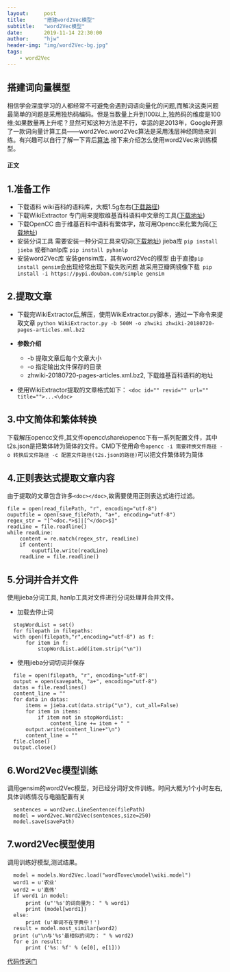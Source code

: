 ```yaml
---
layout:     post
title:      "搭建word2Vec模型"
subtitle:   "word2Vec模型"
date:       2019-11-14 22:30:00
author:     "hjw"
header-img: "img/word2Vec-bg.jpg"
tags:
    - word2Vec
---
```


## 搭建词向量模型
  相信学会深度学习的人都经常不可避免会遇到词语向量化的问题,而解决这类问题最简单的问题是采用独热码编码。但是当数量上升到100以上,独热码的维度是100维;如果数量再上升呢？显然可知这种方法是不行，幸运的是2013年，Google开源了一款词向量计算工具——word2Vec.word2Vec算法是采用浅层神经网络来训练。有兴趣可以自行了解一下背后[算法](https://www.cnblogs.com/guoyaohua/p/9240336.html).接下来介绍怎么使用word2Vec来训练模型。

#### 正文

1.准备工作
-----
+ 下载语料
  wiki百科的语料库，大概1.5g左右([下载路径](https://dumps.wikimedia.org/zhwiki/latest/zhwiki-latest-pages-articles.xml.bz2))
+ 下载WikiExtractor
  专门用来提取维基百科语料中文章的工具([下载地址](https://github.com/attardi/wikiextractor))
+ 下载OpenCC
  由于维基百科中语料有繁体字，故可用Opencc来化繁为简([下载地址](https://github.com/BYVoid/OpenCC))
+ 安装分词工具
  需要安装一种分词工具来切词([下载地址](https://github.com/fxsjy/jieba))
  jieba库 `pip install jieba`
  或者hanlp库 `pip install pyhanlp`
+ 安装word2Vec库
  安装gensim库，其有word2Vec的模型
  由于直接`pip install gensim`会出现经常出现下载失败问题
  故采用豆瓣网镜像下载` pip install -i https://pypi.douban.com/simple gensim`

2.提取文章
-----
  + 下载完WikiExtractor后,解压，使用WikiExtractor.py脚本，通过一下命令来提取文章
  `python WikiExtractor.py -b 500M -o zhwiki zhwiki-20180720-pages-articles.xml.bz2`
  + **参数介绍**  
    + -b 提取文章后每个文章大小
    + -o 指定输出文件保存的目录
    + zhwiki-20180720-pages-articles.xml.bz2, 下载维基百科语料的地址

  + 使用WikiExtractor提取的文章格式如下：
  `<doc id="" revid="" url="" title="">...<\doc>`

3.中文简体和繁体转换
-----
  下载解压opencc文件,其文件opencc\share\opencc下有一系列配置文件，其中t2s.json是把繁体转为简体的文件。CMD下使用命令`opencc -i 需要转换文件路径 -o 转换后文件路径 -c 配置文件路径(t2s.json的路径)`可以把文件繁体转为简体

4.正则表达式提取文章内容
-----
  由于提取的文章包含许多`<doc></doc>`,故需要使用正则表达式进行过滤。
  ```
  file = open(read_filePath, "r", encoding="utf-8")
  ouputfile = open(save_filePath, "a+", encoding="utf-8")
  regex_str = "[^<doc.*>$]|[^</doc>$]"
  readLine = file.readline()
  while readLine:
      content = re.match(regex_str, readLine)
      if content:
          ouputfile.write(readLine)
      readLine = file.readline()
  ```

5.分词并合并文件
-----
  使用jieba分词工具, hanlp工具对文件进行分词处理并合并文件。
  + 加载去停止词

  ```
    stopWordList = set()
    for filepath in filepaths:
    with open(filepath,"r",encoding="utf-8") as f:
        for item in f:
            stopWordList.add(item.strip("\n"))
  ```
  + 使用jieba分词切词并保存

  ```
    file = open(filepath, "r", encoding="utf-8")
    output = open(savepath, "a+", encoding="utf-8")
    datas = file.readlines()
    content_line = ""
    for data in datas:
        items = jieba.cut(data.strip("\n"), cut_all=False)
        for item in items:
            if item not in stopWordList:
                content_line += item + " "
        output.write(content_line+"\n")
        content_line = ""
    file.close()
    output.close()
  ```
6.Word2Vec模型训练
-----
  调用gensim的word2Vec模型，对已经分词好文件训练。时间大概为1个小时左右,具体训练情况与电脑配置有关
  ```
    sentences = word2vec.LineSentence(filePath)
    model = word2vec.Word2Vec(sentences,size=250)
    model.save(savePath)
  ```
7.word2Vec模型使用
-----
  调用训练好模型,测试结果。
  ```
    model = models.Word2Vec.load("wordTovec\model\wiki.model")
    word1 = u'农业'
    word2 = u'嘉伟'
    if word1 in model:
        print (u"'%s'的词向量为： " % word1)
        print (model[word1])
    else:
        print (u'单词不在字典中！')
    result = model.most_similar(word2)
    print (u"\n与'%s'最相似的词为： " % word2)
    for e in result:
        print ('%s: %f' % (e[0], e[1]))
  ```
[代码传送门](https://github.com/MorningForest/word2vec)
